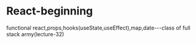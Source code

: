 # React-beginning

functional react,props,hooks(useState,useEffect),map,date---class of full stack army(lecture-32)
